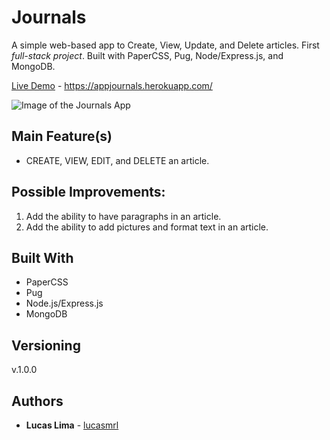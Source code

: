 # Journals

A simple web-based app to Create, View, Update, and Delete articles. First *full-stack project*. Built with PaperCSS, Pug, Node/Express.js, and MongoDB.

[Live Demo](https://appjournals.herokuapp.com/) - https://appjournals.herokuapp.com/

![Image of the Journals App](https://github.com/lucasmrl/journals/blob/master/journals_screen.png?raw=true)

## Main Feature(s)

* CREATE, VIEW, EDIT, and DELETE an article.

## Possible Improvements:

1. Add the ability to have paragraphs in an article.
2. Add the ability to add pictures and format text in an article.

## Built With

* PaperCSS
* Pug
* Node.js/Express.js
* MongoDB

## Versioning

v.1.0.0

## Authors

* **Lucas Lima** - [lucasmrl](https://github.com/lucasmrl)
